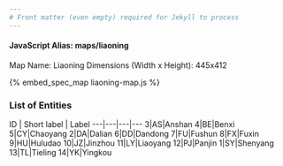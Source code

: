 ```yaml
---
# Front matter (even empty) required for Jekyll to process
---
```


#### JavaScript Alias: maps/liaoning

Map Name: Liaoning
Dimensions (Width x Height): 445x412



{% embed_spec_map liaoning-map.js %}

### List of Entities

ID | Short label | Label
---|---|---|---
3|AS|Anshan
4|BE|Benxi
5|CY|Chaoyang
2|DA|Dalian
6|DD|Dandong
7|FU|Fushun
8|FX|Fuxin
9|HU|Huludao
10|JZ|Jinzhou
11|LY|Liaoyang
12|PJ|Panjin
1|SY|Shenyang
13|TL|Tieling
14|YK|Yingkou
